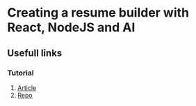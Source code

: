 # Creating a resume builder with React, NodeJS and AI

## Usefull links

### Tutorial

1. [Article](https://dev.to/novu/creating-a-resume-builder-with-react-nodejs-and-ai-4k6l)
2. [Repo](https://github.com/novuhq/blog/tree/main/resume-builder-with-react-chatgpt-nodejs)
